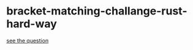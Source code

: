 # bracket-matching-challange-rust-hard-way

[see the question](https://coderbyte.com/editor/Bracket%20Matcher:JavaScript)
